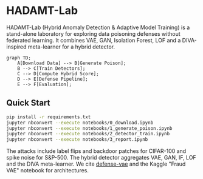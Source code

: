 # HADAMT-Lab

HADAMT-Lab (Hybrid Anomaly Detection & Adaptive Model Training) is a stand-alone
laboratory for exploring data poisoning defenses without federated learning. It
combines VAE, GAN, Isolation Forest, LOF and a DIVA-inspired meta-learner for
a hybrid detector.

```mermaid
graph TD;
    A[Download Data] --> B[Generate Poison];
    B --> C[Train Detectors];
    C --> D[Compute Hybrid Score];
    D --> E[Defense Pipeline];
    E --> F[Evaluation];
```

## Quick Start
```bash
pip install -r requirements.txt
jupyter nbconvert --execute notebooks/0_download.ipynb
jupyter nbconvert --execute notebooks/1_generate_poison.ipynb
jupyter nbconvert --execute notebooks/2_detector_train.ipynb
jupyter nbconvert --execute notebooks/3_report.ipynb
```

The attacks include label flips and backdoor patches for CIFAR-100 and spike
noise for S&P-500. The hybrid detector aggregates VAE, GAN, IF, LOF and the
DIVA meta-learner. We cite [defense-vae](https://github.com/lxuniverse/defense-vae)
and the Kaggle "Fraud VAE" notebook for architectures.
